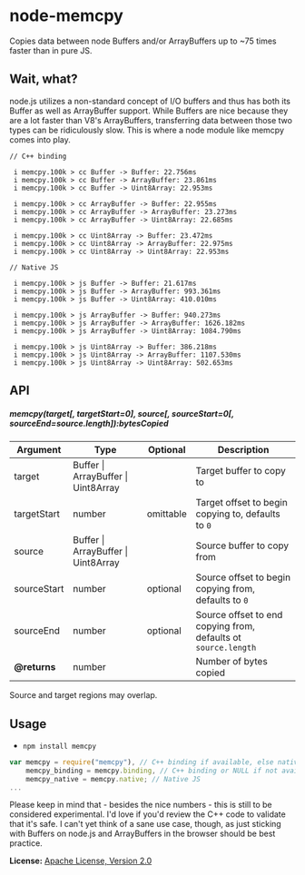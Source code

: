 node-memcpy
===========
Copies data between node Buffers and/or ArrayBuffers up to ~75 times faster than in pure JS.

Wait, what?
-----------
node.js utilizes a non-standard concept of I/O buffers and thus has both its Buffer as well as ArrayBuffer support.
While Buffers are nice because they are a lot faster than V8's ArrayBuffers, transferring data between those two
types can be ridiculously slow. This is where a node module like memcpy comes into play.

```
// C++ binding

 i memcpy.100k > cc Buffer -> Buffer: 22.756ms
 i memcpy.100k > cc Buffer -> ArrayBuffer: 23.861ms
 i memcpy.100k > cc Buffer -> Uint8Array: 22.953ms

 i memcpy.100k > cc ArrayBuffer -> Buffer: 22.955ms
 i memcpy.100k > cc ArrayBuffer -> ArrayBuffer: 23.273ms
 i memcpy.100k > cc ArrayBuffer -> Uint8Array: 22.685ms

 i memcpy.100k > cc Uint8Array -> Buffer: 23.472ms
 i memcpy.100k > cc Uint8Array -> ArrayBuffer: 22.975ms
 i memcpy.100k > cc Uint8Array -> Uint8Array: 22.953ms

// Native JS

 i memcpy.100k > js Buffer -> Buffer: 21.617ms
 i memcpy.100k > js Buffer -> ArrayBuffer: 993.361ms
 i memcpy.100k > js Buffer -> Uint8Array: 410.010ms

 i memcpy.100k > js ArrayBuffer -> Buffer: 940.273ms
 i memcpy.100k > js ArrayBuffer -> ArrayBuffer: 1626.182ms
 i memcpy.100k > js ArrayBuffer -> Uint8Array: 1084.790ms

 i memcpy.100k > js Uint8Array -> Buffer: 386.218ms
 i memcpy.100k > js Uint8Array -> ArrayBuffer: 1107.530ms
 i memcpy.100k > js Uint8Array -> Uint8Array: 502.653ms
```

API
---
##### memcpy(target[, targetStart=0], source[, sourceStart=0[, sourceEnd=source.length]):bytesCopied

| Argument     | Type                      | Optional  | Description
|--------------|---------------------------|-----------|------------------------------------------------------------------
| target       | Buffer &#124; ArrayBuffer &#124; Uint8Array | | Target buffer to copy to
| targetStart  | number                    | omittable | Target offset to begin copying to, defaults to `0`
| source       | Buffer &#124; ArrayBuffer &#124; Uint8Array | | Source buffer to copy from
| sourceStart  | number                    | optional  | Source offset to begin copying from, defaults to `0`
| sourceEnd    | number                    | optional  | Source offset to end copying from, defaults ot `source.length`
| **@returns** | number                    |           | Number of bytes copied

Source and target regions may overlap.

Usage
-----
* `npm install memcpy`

```js
var memcpy = require("memcpy"), // C++ binding if available, else native JS
    memcpy_binding = memcpy.binding, // C++ binding or NULL if not available
    memcpy_native = memcpy.native; // Native JS
...
```

Please keep in mind that - besides the nice numbers - this is still to be considered experimental. I'd love if you'd
review the C++ code to validate that it's safe. I can't yet think of a sane use case, though, as just sticking with
Buffers on node.js and ArrayBuffers in the browser should be best practice.

**License:** [Apache License, Version 2.0](http://www.apache.org/licenses/LICENSE-2.0.html)
